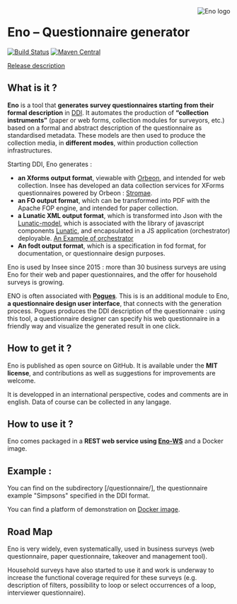 <img align="right" src="docs/img/eno-logo.png" alt="Eno logo"/>

# Eno – Questionnaire generator

[![Build Status](https://travis-ci.org/InseeFr/Eno.svg?branch=master)](https://travis-ci.org/InseeFr/Eno)
[![Maven Central](https://maven-badges.herokuapp.com/maven-central/fr.insee.eno/eno-core/badge.svg)](https://maven-badges.herokuapp.com/maven-central/fr.insee.eno/eno-core)

[Release description](https://github.com/InseeFr/Eno/tree/master/docs/releases.md)

## What is it ?

**Eno** is a tool that **generates survey questionnaires starting from their formal description** in [DDI](http://ddialliance.org). 
It automates the production of **“collection instruments”** (paper or web forms, collection modules for surveyors, etc.) based on a formal and abstract description of the questionnaire as standardised metadata. 
These models are then used to produce the collection media, in **different modes**, within production collection infrastructures. 

Starting DDI, Eno generates  : 
- **an Xforms output format**, viewable with [Orbeon](https://www.orbeon.com/), and intended for web collection. Insee has developed an data collection services for XForms questionnaires powered by Orbeon : [Stromae](https://github.com/InseeFr/Stromae).
- **an FO output format**, which can be transformed into PDF with the Apache FOP engine, and intended for paper collection.
- **a Lunatic XML output format**, which is transformed into Json with the [Lunatic-model](https://github.com/InseeFr/Lunatic-model), which is associated with the library of javascript components [Lunatic](https://github.com/InseeFr/Lunatic), and encapsulated in a JS application (orchestrator) deployable. [An Example of orchestrator](https://github.com/InseeFr/Queen)
- **An fodt output format**, which is a specification in fod format, for documentation, or questionnaire design purposes.

Eno is used by Insee since 2015 : more than 30 business surveys are using Eno for their web and paper questionnaires, and the offer for household surveys is growing.

ENO is often associated with [**Pogues**](https://github.com/InseeFr/Pogues). This is is an additional module to Eno, **a questionnaire design user interface**, that connects with the generation process. Pogues produces the DDI description of the questionnaire : using this tool, a questionnaire designer can specify his web questionnaire in a friendly way and visualize the generated result in one click.



## How to get it ?

Eno is published as open source on GitHub. It is available under the **MIT license**, and contributions as well as suggestions for improvements are welcome.

It is developped in an international perspective, codes and comments are in english. Data of course can be collected in any langage.

## How to use it ?

Eno comes packaged in a **REST web service using [Eno-WS](https://github.com/InseeFr/Eno-WS)** and a Docker image. 


## Example : 
 
You can find on the subdirectory [/questionnaire/], the questionnaire example "Simpsons" specified in the DDI format.

You can find a platform of demonstration on [Docker image](https://eno.dev.insee.io).

## Road Map

Eno is very widely, even systematically, used in business surveys (web questionnaire, paper questionnaire, takeover and management tool). 

Household surveys have also started to use it and work is underway to increase the functional coverage required for these surveys (e.g. description of filters, possibility to loop or select occurrences of a loop, interviewer questionnaire).
